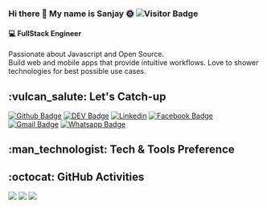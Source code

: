 ### Hi there 👋 My name is Sanjay :sun_with_face: ![Visitor Badge](https://visitor-badge.laobi.icu/badge?page_id=zilurrane.zilurrane)

<h4>
  💻 FullStack Engineer 
</h4>

<p>
  Passionate about Javascript and Open Source.
  <br />
  Build web and mobile apps that provide intuitive workflows. Love to shower technologies for best possible use cases.
</p>


<h2>
  :vulcan_salute:	Let's Catch-up
 </h2>

  [![Github Badge](https://img.shields.io/badge/-Github-232323?style=flat-square&logo=Github&logoColor=white&link=https://github.com/sanjayrane)](https://github.com/sanjayrane)
   [![DEV Badge](https://img.shields.io/badge/-DEV.to-000?style=flat-square&logo=dev.to&logoColor=white&link=https://dev.to/sanjayrane)](https://dev.to/sanjayrane)
  [![Linkedin](https://img.shields.io/badge/-LinkedIn-blue?style=flat&logo=Linkedin&logoColor=white&link=https://www.linkedin.com/in/sanjayrane195/)](https://www.linkedin.com/in/sanjayrane195/) 
  [![Facebook Badge](https://img.shields.io/badge/-Facebook-3b5998?style=flat-square&labelColor=3b5998&logo=facebook&logoColor=white&link=https://www.facebook.com/sanjayrane195/)](https://www.facebook.com/sanjayrane195/)
  [![Gmail Badge](https://img.shields.io/badge/-Gmail-c14438?style=flat-square&logo=Gmail&logoColor=white&link=mailto:sanjayrane195@gmail.com)](mailto:sanjayrane195@gmail.com)
  [![Whatsapp Badge](https://img.shields.io/badge/-Whatsapp-4CA143?style=flat-square&labelColor=4CA143&logo=whatsapp&logoColor=white&link=https://api.whatsapp.com/send?phone=+918975317596&text=Hi!🖖)](https://api.whatsapp.com/send?phone=+918975317596&text=Hi!🖖)

<h2>
  :man_technologist: Tech & Tools Preference
</h2>
<h2>
  :octocat:	GitHub Activities
</h2>
<div>
  <img src="https://github-readme-stats.vercel.app/api?username=zilurrane&show_icons=true&theme=algolia&count_private=true" />
  <img src="https://github-readme-stats.vercel.app/api/top-langs/?username=zilurrane&show_icons=true&theme=algolia&count_private=true" />
  <img src="https://github-readme-stats.vercel.app/api/wakatime/?username=zilurrane&show_icons=true&theme=algolia&count_private=true" />
</div>
